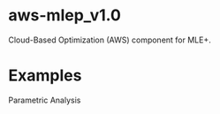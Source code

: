 aws-mlep_v1.0
=============

Cloud-Based Optimization (AWS) component for MLE+.


Examples
========

Parametric Analysis



